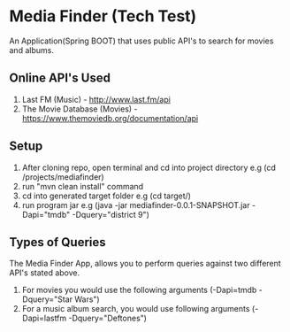 # Media Finder (Tech Test)

An Application(Spring BOOT) that uses public API's to search for movies and albums.

## Online API's Used
1. Last FM (Music) - http://www.last.fm/api
2. The Movie Database (Movies) - https://www.themoviedb.org/documentation/api

## Setup
1. After cloning repo, open terminal and cd into project directory e.g (cd /projects/mediafinder)
2. run "mvn clean install" command
3. cd into generated target folder e.g (cd target/)
4. run program jar e.g (java -jar mediafinder-0.0.1-SNAPSHOT.jar -Dapi="tmdb" -Dquery="district 9")

## Types of Queries

The Media Finder App, allows you to perform queries against two different API's stated above.

1. For movies you would use the following arguments (-Dapi=tmdb -Dquery="Star Wars")
2. For a music album search, you would use following arguments (-Dapi=lastfm -Dquery="Deftones")
